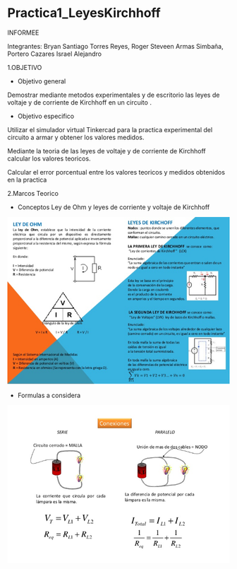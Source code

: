 
# Practica1_LeyesKirchhoff 

INFORMEE

Integrantes: Bryan Santiago Torres Reyes, Roger Steveen Armas Simbaña, Portero Cazares Israel Alejandro

1.OBJETIVO

* Objetivo general

Demostrar  mediante  metodos experimentales y de escritorio las leyes de voltaje y de corriente de Kirchhoff en un circuito .

* Objetivo  especifico

Utilizar el simulador virtual Tinkercad para la practica experimental del circuito a armar y  obtener los valores  medidos.

Mediante la teoria de  las leyes de voltaje y de corriente de Kirchhoff calcular los valores teoricos.

Calcular  el error porcentual entre los valores  teoricos y  medidos obtenidos en la practica


2.Marcos Teorico

* Conceptos Ley de Ohm y leyes de corriente  y voltaje de Kirchhoff

![]( https://github.com/iaportero/Practica1_LeyesKirchhoff/blob/main/mapa%20leyes.jpg)


* Formulas a considera

![](https://github.com/iaportero/Practica1_LeyesKirchhoff/blob/main/foto%202.jpg)

 
